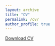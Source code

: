 ```yaml
---
layout: archive
title: "CV"
permalink: /cv/
author_profile: true
---
```


[Download CV](../files/web_CV_Vardan_Barsegyan_230808_EN.pdf)

